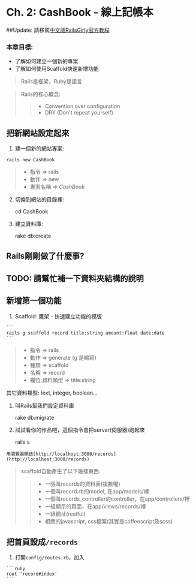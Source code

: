 # Ch. 2: CashBook - 線上記帳本

##Update: 請移駕[中文版RailsGirly官方教程](http://guides.railsgirls.tw/app/)

### 本章目標:

* 了解如何建立一個新的專案
* 了解如何使用Scaffold快速新增功能

> Rails是框架，Ruby是語言

> Rails的核心概念:
>> * Convention over configuration
>> * DRY (Don't repeat yourself)

## 把新網站設定起來

1. 建一個新的網站專案:

  ```
  rails new CashBook
  ```

  > * 指令 => rails
  > * 動作 => new
  > * 專案名稱 => _CashBook_

2. 切換到網站的目錄裡:

      cd CashBook

3. 建立資料庫:

      rake db:create

## Rails剛剛做了什麼事?
## TODO: 請幫忙補一下資料夾結構的說明

## 新增第一個功能

  1. Scaffold: 鷹架 - 快速建立功能的模版

    ```
    rails g scaffold record title:string amount:float date:date
    ```

  > * 指令 => rails
  > * 動作 => generate (g 是縮寫)
  > * 種類 => scaffold
  > * 名稱 => record
  > * 欄位:資料類型 => title:string

  其它資料類型: text, integer, boolean...

  1. 叫Rails幫我們設定資料庫

        rake db:migrate

  1. 試試看你的作品吧，這個指令會把server(伺服器)跑起來

        rails s

    用瀏覽器開啟[http://localhost:3000/records](http://localhost:3000/records)

> scaffold自動產生了以下幾樣東西:
>> * 一張叫records的資料表(複數喔)
>> * 一個叫record.rb的model, 在app/models/裡
>> * 一個叫records_controller的controller，在app/controllers/裡
>> * 一組顯示的頁面，在app/views/records/裡
>> * 一組網址(restful)
>> * 相關的javascript, css檔案(其實是coffeescript及scss)

## 把首頁設成`/records`

  1. 打開`config/routes.rb`，加入

    ```ruby
    root 'record#index'
    ```
